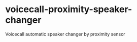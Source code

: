 voicecall-proximity-speaker-changer
===================================

Voicecall automatic speaker changer by proximity sensor
